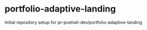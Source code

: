 # portfolio-adaptive-landing

Initial repository setup for pr-poehali-dev/portfolio-adaptive-landing